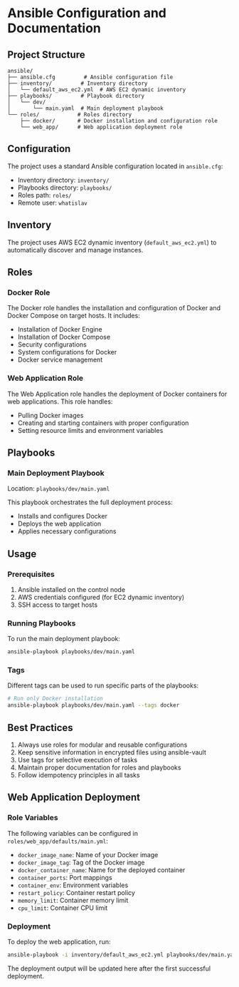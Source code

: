 # Ansible Configuration and Documentation

## Project Structure

```
ansible/
├── ansible.cfg         # Ansible configuration file
├── inventory/         # Inventory directory
│   └── default_aws_ec2.yml  # AWS EC2 dynamic inventory
├── playbooks/         # Playbook directory
│   └── dev/
│       └── main.yaml  # Main deployment playbook
└── roles/            # Roles directory
    ├── docker/       # Docker installation and configuration role
    └── web_app/      # Web application deployment role
```

## Configuration

The project uses a standard Ansible configuration located in `ansible.cfg`:

- Inventory directory: `inventory/`
- Playbooks directory: `playbooks/`
- Roles path: `roles/`
- Remote user: `whatislav`

## Inventory

The project uses AWS EC2 dynamic inventory (`default_aws_ec2.yml`) to automatically discover and manage instances.

## Roles

### Docker Role

The Docker role handles the installation and configuration of Docker and Docker Compose on target hosts. It includes:

- Installation of Docker Engine
- Installation of Docker Compose
- Security configurations
- System configurations for Docker
- Docker service management

### Web Application Role

The Web Application role handles the deployment of Docker containers for web applications. This role handles:

- Pulling Docker images
- Creating and starting containers with proper configuration
- Setting resource limits and environment variables

## Playbooks

### Main Deployment Playbook

Location: `playbooks/dev/main.yaml`

This playbook orchestrates the full deployment process:
- Installs and configures Docker
- Deploys the web application
- Applies necessary configurations

## Usage

### Prerequisites

1. Ansible installed on the control node
2. AWS credentials configured (for EC2 dynamic inventory)
3. SSH access to target hosts

### Running Playbooks

To run the main deployment playbook:

```bash
ansible-playbook playbooks/dev/main.yaml
```

### Tags

Different tags can be used to run specific parts of the playbooks:

```bash
# Run only Docker installation
ansible-playbook playbooks/dev/main.yaml --tags docker
```

## Best Practices

1. Always use roles for modular and reusable configurations
2. Keep sensitive information in encrypted files using ansible-vault
3. Use tags for selective execution of tasks
4. Maintain proper documentation for roles and playbooks
5. Follow idempotency principles in all tasks

## Web Application Deployment

### Role Variables

The following variables can be configured in `roles/web_app/defaults/main.yml`:
- `docker_image_name`: Name of your Docker image
- `docker_image_tag`: Tag of the Docker image
- `docker_container_name`: Name for the deployed container
- `container_ports`: Port mappings
- `container_env`: Environment variables
- `restart_policy`: Container restart policy
- `memory_limit`: Container memory limit
- `cpu_limit`: Container CPU limit

### Deployment

To deploy the web application, run:

```bash
ansible-playbook -i inventory/default_aws_ec2.yml playbooks/dev/main.yaml --tags web_app
```

The deployment output will be updated here after the first successful deployment.
